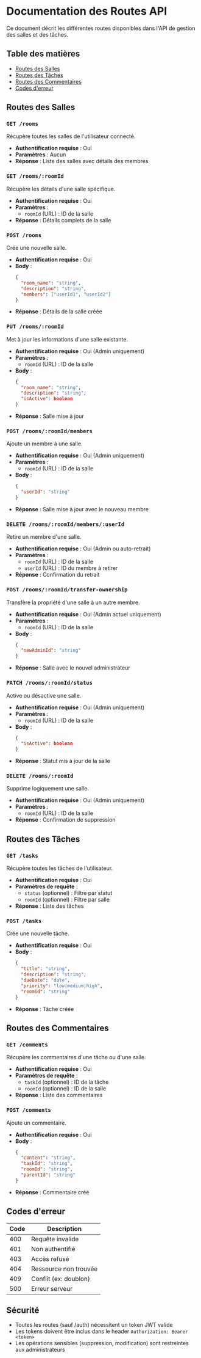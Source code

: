 # Documentation des Routes API

Ce document décrit les différentes routes disponibles dans l'API de gestion des salles et des tâches.

## Table des matières
- [Routes des Salles](#routes-des-salles)
- [Routes des Tâches](#routes-des-tâches)
- [Routes des Commentaires](#routes-des-commentaires)
- [Codes d'erreur](#codes-derreur)

## Routes des Salles

### `GET /rooms`
Récupère toutes les salles de l'utilisateur connecté.
- **Authentification requise** : Oui
- **Paramètres** : Aucun
- **Réponse** : Liste des salles avec détails des membres

### `GET /rooms/:roomId`
Récupère les détails d'une salle spécifique.
- **Authentification requise** : Oui
- **Paramètres** : 
  - `roomId` (URL) : ID de la salle
- **Réponse** : Détails complets de la salle

### `POST /rooms`
Crée une nouvelle salle.
- **Authentification requise** : Oui
- **Body** :
  ```json
  {
    "room_name": "string",
    "description": "string",
    "members": ["userId1", "userId2"]
  }
  ```
- **Réponse** : Détails de la salle créée

### `PUT /rooms/:roomId`
Met à jour les informations d'une salle existante.
- **Authentification requise** : Oui (Admin uniquement)
- **Paramètres** :
  - `roomId` (URL) : ID de la salle
- **Body** :
  ```json
  {
    "room_name": "string",
    "description": "string",
    "isActive": boolean
  }
  ```
- **Réponse** : Salle mise à jour

### `POST /rooms/:roomId/members`
Ajoute un membre à une salle.
- **Authentification requise** : Oui (Admin uniquement)
- **Paramètres** :
  - `roomId` (URL) : ID de la salle
- **Body** :
  ```json
  {
    "userId": "string"
  }
  ```
- **Réponse** : Salle mise à jour avec le nouveau membre

### `DELETE /rooms/:roomId/members/:userId`
Retire un membre d'une salle.
- **Authentification requise** : Oui (Admin ou auto-retrait)
- **Paramètres** :
  - `roomId` (URL) : ID de la salle
  - `userId` (URL) : ID du membre à retirer
- **Réponse** : Confirmation du retrait

### `POST /rooms/:roomId/transfer-ownership`
Transfère la propriété d'une salle à un autre membre.
- **Authentification requise** : Oui (Admin actuel uniquement)
- **Paramètres** :
  - `roomId` (URL) : ID de la salle
- **Body** :
  ```json
  {
    "newAdminId": "string"
  }
  ```
- **Réponse** : Salle avec le nouvel administrateur

### `PATCH /rooms/:roomId/status`
Active ou désactive une salle.
- **Authentification requise** : Oui (Admin uniquement)
- **Paramètres** :
  - `roomId` (URL) : ID de la salle
- **Body** :
  ```json
  {
    "isActive": boolean
  }
  ```
- **Réponse** : Statut mis à jour de la salle

### `DELETE /rooms/:roomId`
Supprime logiquement une salle.
- **Authentification requise** : Oui (Admin uniquement)
- **Paramètres** :
  - `roomId` (URL) : ID de la salle
- **Réponse** : Confirmation de suppression

## Routes des Tâches

### `GET /tasks`
Récupère toutes les tâches de l'utilisateur.
- **Authentification requise** : Oui
- **Paramètres de requête** :
  - `status` (optionnel) : Filtre par statut
  - `roomId` (optionnel) : Filtre par salle
- **Réponse** : Liste des tâches

### `POST /tasks`
Crée une nouvelle tâche.
- **Authentification requise** : Oui
- **Body** :
  ```json
  {
    "title": "string",
    "description": "string",
    "dueDate": "date",
    "priority": "low|medium|high",
    "roomId": "string"
  }
  ```
- **Réponse** : Tâche créée

## Routes des Commentaires

### `GET /comments`
Récupère les commentaires d'une tâche ou d'une salle.
- **Authentification requise** : Oui
- **Paramètres de requête** :
  - `taskId` (optionnel) : ID de la tâche
  - `roomId` (optionnel) : ID de la salle
- **Réponse** : Liste des commentaires

### `POST /comments`
Ajoute un commentaire.
- **Authentification requise** : Oui
- **Body** :
  ```json
  {
    "content": "string",
    "taskId": "string",
    "roomId": "string",
    "parentId": "string"
  }
  ```
- **Réponse** : Commentaire créé

## Codes d'erreur

| Code | Description |
|------|-------------|
| 400 | Requête invalide |
| 401 | Non authentifié |
| 403 | Accès refusé |
| 404 | Ressource non trouvée |
| 409 | Conflit (ex: doublon) |
| 500 | Erreur serveur |

## Sécurité
- Toutes les routes (sauf /auth) nécessitent un token JWT valide
- Les tokens doivent être inclus dans le header `Authorization: Bearer <token>`
- Les opérations sensibles (suppression, modification) sont restreintes aux administrateurs

